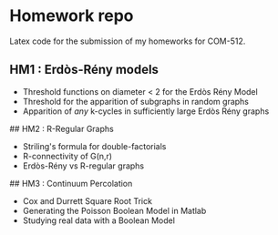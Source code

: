 # Homework repo

Latex code for the submission of my homeworks for COM-512.

## HM1 : Erdòs-Rény models

- Threshold functions on diameter < 2 for the Erdòs Rény Model
- Threshold for the apparition of subgraphs in random graphs
- Apparition of *any* k-cycles in sufficiently large Erdòs Rény graphs

## HM2 : R-Regular Graphs

- Striling's formula for double-factorials
- R-connectivity of G(n,r)
- Erdòs-Rény vs R-regular graphs


## HM3 : Continuum Percolation

- Cox and Durrett Square Root Trick
- Generating the Poisson Boolean Model in Matlab
- Studying real data with a Boolean Model


